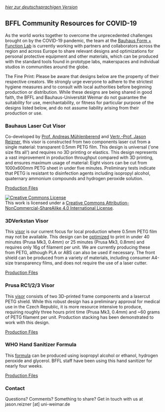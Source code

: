 ###### [hier zur deutschsprachigen Version](https://bffl.io/de)

## BFFL Community Resources for COVID-19
As the world works together to overcome the unprecedented challenges brought on by the COVID-19 pandemic, the team at the [Bauhaus Form + Function Lab](https://uni-weimar.de/bffl) is currently working with partners and collaborators across the region and across Europe to share relevant designs and optimizations for personal protective equipment and other materials, which can be produced with the standard tools found in prototype labs, makerspaces and individual studios in communities around the globe.

The Fine Print: Please be aware that designs below are the property of their respective creators. We strongly urge everyone to adhere to the strictest hygiene measures and to consult with local authorities before beginning production or distribution. While these designs are being shared in good faith, the BFFL and Bauhaus-Universität Weimar do not guarantee the suitability for use, merchantability, or fitness for particular purpose of the designs listed below, and do not assume liability arising from their production or use.

### Bauhaus Laser Cut Visor
Co-developed by [Prof. Andreas Mühlenberend](https://www.uni-weimar.de/en/art-and-design/structure/disciplines-staff/produktdesign-product-design/prof-andreas-muehlenberend/) and [Vertr.-Prof. Jason Reizner](https://www.uni-weimar.de/de/kunst-und-gestaltung/professuren/interface-design/), this visor is constructed from two components laser cut from a single material: transparent 0.5mm PETG film. This design is universal ('one size fits all') and requires no 3D printing or elastics. This design represents a vast improvement in production throughput compared with 3D printing, and ensures maximum usage of material: Eight visors can be cut from 1000x600mm PETG sheet in under five minutes.  Preliminary tests indicate that PETG is resistant to disinfection agents including isopropyl alcohol, quaternary ammonium compounds and hydrogen peroxide solution.

[Production Files](https://github.com/bauhausformandfunctionlab/covid19/tree/master/BauhausLaserCutVisor)

<a rel="license" href="http://creativecommons.org/licenses/by-nc-sa/4.0/"><img alt="Creative Commons License" style="border-width:0" src="https://i.creativecommons.org/l/by-nc-sa/4.0/88x31.png" /></a><br />This work is licensed under a <a rel="license" href="http://creativecommons.org/licenses/by-nc-sa/4.0/">Creative Commons Attribution-NonCommercial-ShareAlike 4.0 International License</a>.

### 3DVerkstan Visor
This [visor](https://3dverkstan.se/protective-visor/) is our current focus for local production where 0.5mm PETG film may not be available. This design can be [optimized](https://3dverkstan.se/protective-visor/protective-visor-print-guide/) to print in under 40 minutes (Prusa Mk3, 0.4mm) or 25 minutes (Prusa Mk3, 0.8mm) and requires only 16g of filament per unit. We are currently producing these from PETG, although PLA or ABS can also be used if necessary. The front shield can be produced from a variety of materials, including consumer A4-size transparency films, and does not require the use of a laser cutter.

[Production Files](https://github.com/bauhausformandfunctionlab/covid19/tree/master/3DVerkstanVisor)

### Prusa RC1/2/3 Visor
This [visor](https://www.prusaprinters.org/prints/25857-prusa-protective-face-shield-rc3) consists of two 3D-printed frame components and a lasercut PETG shield. While this robust design has a preliminary approval for medical use in the Czech Republic, it is more resource intensive to produce, requiring roughly three hours print time (Prusa Mk3, 0.4mm) and ~60 grams of PETG filament per unit. Production stacking has been demonstrated to work with this design.

[Production Files](https://github.com/bauhausformandfunctionlab/covid19/tree/master/PrusaVisor)

### WHO Hand Sanitizer Formula
This [formula](https://www.who.int/gpsc/5may/Guide_to_Local_Production.pdf) can be produced using isopropyl alcohol or ethanol, hydrogen peroxide and glycerol. BFFL staff have been using this hand sanitizer for nearly four weeks.

[Production Files](https://github.com/bauhausformandfunctionlab/covid19/tree/master/WHOHandSanitizer)

### Contact
Questions? Comments? Something to share?
Get in touch with us at jason.reizner \[at] uni-weimar.de

